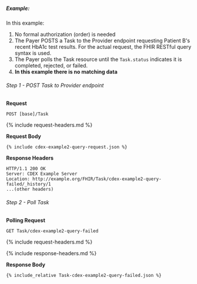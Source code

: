 
##### Example:

In this example:

1. No formal authorization (order) is needed
1. The Payer POSTS a Task to the Provider endpoint requesting Patient B's recent HbA1c test results.  For the actual request, the FHIR RESTful query syntax is used.
1. The Payer polls the Task resource until the `Task.status` indicates it is completed, rejected, or failed.
1. **In this example there is no matching data**

###### Step 1 - POST Task to Provider endpoint

**Request**
~~~
POST [base]/Task
~~~

{% include request-headers.md %}

**Request Body**

~~~
{% include cdex-example2-query-request.json %}
~~~

**Response Headers**

~~~
HTTP/1.1 200 OK
Server: CDEX Example Server
Location: http://example.org/FHIR/Task/cdex-example2-query-failed/_history/1
...(other headers)
~~~

###### Step 2 - Poll Task

**Polling Request**
~~~
GET Task/cdex-example2-query-failed
~~~

{% include request-headers.md %}

{% include response-headers.md %}

**Response Body**

~~~
{% include_relative Task-cdex-example2-query-failed.json %}
~~~
